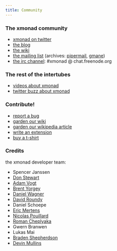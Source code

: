 ```yaml
---
title: Community
---
```


<div class="row">
<div class="col-lg">

### The xmonad community

*   [xmonad on twitter](http://twitter.com/xmonad)
*   [the blog](http://xmonad.wordpress.com/)
*   [the wiki](http://haskell.org/haskellwiki/Xmonad)
*   [the mailing list](https://mail.haskell.org/cgi-bin/mailman/listinfo/xmonad) (archives: [pipermail](http://www.haskell.org/pipermail/xmonad/), [gmane](http://dir.gmane.org/gmane.comp.lang.haskell.xmonad))
*   [the irc channel](http://haskell.org/haskellwiki/IRC_channel): #xmonad @ chat.freenode.org

### The rest of the intertubes

*   [videos about xmonad](videos.html)
*   [twitter buzz about xmonad](https://twitter.com/search?q=xmonad)

### Contribute!

*   [report a bug](https://github.com/xmonad/xmonad/issues)
*   [garden our wiki](http://haskell.org/haskellwiki/Xmonad)
*   [garden our wikipedia article](http://en.wikipedia.org/wiki/Xmonad)
*   [write an extension](http://haskell.org/haskellwiki/Xmonad/xmonad_development_tutorial)
*   [buy a t-shirt](https://www.spreadshirt.com/shop.php?op=article&article_id=2125373)

</div>
<div class="col-lg">

### Credits

the xmonad developer team:

<div class="list-col-3">

*   Spencer Janssen
*   [Don Stewart](http://donsbot.wordpress.com/)
*   [Adam Vogt](http://www.eng.uwaterloo.ca/~aavogt/)
*   [Brent Yorgey](http://byorgey.wordpress.com/)
*   [Daniel Wagner](http://www.dmwit.com/)
*   [David Roundy](http://physics.oregonstate.edu/~roundyd/people.php)
*   Daniel Schoepe
*   [Eric Mertens](http://github.com/glguy)
*   [Nicolas Pouillard](http://nicolaspouillard.fr/)
*   [Roman Cheplyaka](http://ro-che.info/)
*   Gwern Branwen
*   Lukas Mai
*   [Braden Shepherdson](http://braincrater.wordpress.com/)
*   [Devin Mullins](http://twifkak.com/)

</div>
</div>
</div>
